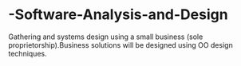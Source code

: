 # -Software-Analysis-and-Design
Gathering and systems design using a small business (sole proprietorship).Business solutions will be designed using OO design techniques.
